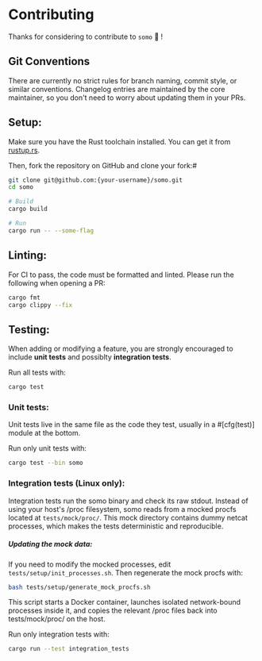 # Contributing
Thanks for considering to contribute to ``somo`` 🎉 !

## Git Conventions
There are currently no strict rules for branch naming, commit style, or similar conventions. Changelog entries are maintained by the core maintainer, so you don't need to worry about updating them in your PRs.

## Setup:
Make sure you have the Rust toolchain installed. You can get it from [rustup.rs](https://rustup.rs/).

Then, fork the repository on GitHub and clone your fork:#
```bash
git clone git@github.com:{your-username}/somo.git
cd somo

# Build
cargo build

# Run
cargo run -- --some-flag
```

## Linting:
For CI to pass, the code must be formatted and linted. Please run the following when opening a PR:
```bash
cargo fmt
cargo clippy --fix
```

## Testing:
When adding or modifying a feature, you are strongly encouraged to include **unit tests** and possiblty **integration tests**.

Run all tests with:
```bash
cargo test
```

### Unit tests:
Unit tests live in the same file as the code they test, usually in a #[cfg(test)] module at the bottom.

Run only unit tests with:
```bash
cargo test --bin somo
```

### Integration tests (Linux only):
Integration tests run the somo binary and check its raw stdout.
Instead of using your host's /proc filesystem, somo reads from a mocked procfs located at ``tests/mock/proc/``. This mock directory contains dummy netcat processes, which makes the tests deterministic and reproducible.

##### Updating the mock data:
If you need to modify the mocked processes, edit ``tests/setup/init_processes.sh``. Then regenerate the mock procfs with:
```bash
bash tests/setup/generate_mock_procfs.sh
```

This script starts a Docker container, launches isolated network-bound processes inside it, and copies the relevant /proc files back into tests/mock/proc/ on the host.

Run only integration tests with:
```bash
cargo run --test integration_tests
```